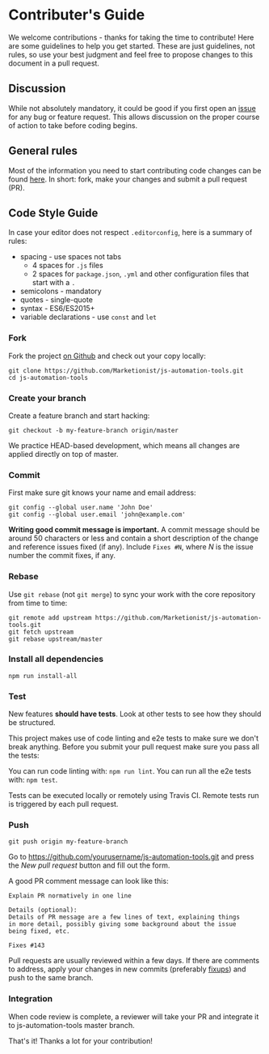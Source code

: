 # Contributer's Guide
We welcome contributions - thanks for taking the time to contribute! Here are
some guidelines to help you get started. These are just guidelines, not rules,
so use your best judgment and feel free to propose changes to this document in
a pull request.

## Discussion
While not absolutely mandatory, it could be good if you first open an
[issue](https://github.com/Marketionist/js-automation-tools/issues)
for any bug or feature request. This allows discussion on the proper course of
action to take before coding begins.

## General rules
Most of the information you need to start contributing code changes can be found
[here](https://guides.github.com/activities/contributing-to-open-source/).
In short: fork, make your changes and submit a pull request (PR).

## Code Style Guide
In case your editor does not respect `.editorconfig`, here is a summary of rules:

- spacing - use spaces not tabs
  - 4 spaces for `.js` files
  - 2 spaces for `package.json`, `.yml` and other configuration files that start with a `.`
- semicolons - mandatory
- quotes - single-quote
- syntax - ES6/ES2015+
- variable declarations - use `const` and `let`

### Fork
Fork the project [on Github](https://github.com/Marketionist/js-automation-tools)
and check out your copy locally:

```shell
git clone https://github.com/Marketionist/js-automation-tools.git
cd js-automation-tools
```

### Create your branch
Create a feature branch and start hacking:

```shell
git checkout -b my-feature-branch origin/master
```

We practice HEAD-based development, which means all changes are applied
directly on top of master.

### Commit
First make sure git knows your name and email address:

```shell
git config --global user.name 'John Doe'
git config --global user.email 'john@example.com'
```

**Writing good commit message is important.** A commit message should be around
50 characters or less and contain a short description of the change and
reference issues fixed (if any). Include `Fixes #N`, where _N_ is the issue
number the commit fixes, if any.

### Rebase
Use `git rebase` (not `git merge`) to sync your work with the core repository
from time to time:

```shell
git remote add upstream https://github.com/Marketionist/js-automation-tools.git
git fetch upstream
git rebase upstream/master
```

### Install all dependencies
```shell
npm run install-all
```

### Test
New features **should have tests**. Look at other tests to see how
they should be structured.

This project makes use of code linting and e2e tests to make sure we don't break
anything. Before you submit your pull request make sure you pass all the tests:

You can run code linting with: `npm run lint`.
You can run all the e2e tests with: `npm test`.

Tests can be executed locally or remotely using Travis CI. Remote tests run is
triggered by each pull request.

### Push
```shell
git push origin my-feature-branch
```

Go to https://github.com/yourusername/js-automation-tools.git and press the
_New pull request_ button and fill out the form.

A good PR comment message can look like this:

```text
Explain PR normatively in one line

Details (optional):
Details of PR message are a few lines of text, explaining things
in more detail, possibly giving some background about the issue
being fixed, etc.

Fixes #143
```

Pull requests are usually reviewed within a few days. If there are comments to
address, apply your changes in new commits (preferably
[fixups](http://git-scm.com/docs/git-commit)) and push to the same branch.

### Integration
When code review is complete, a reviewer will take your PR and integrate it to
js-automation-tools master branch.

That's it! Thanks a lot for your contribution!
